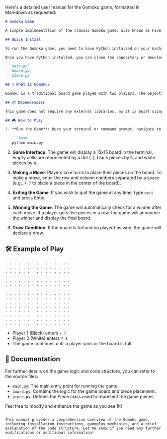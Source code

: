 Here's a detailed user manual for the Gomoku game, formatted in Markdown as requested:

```markdown
# Gomoku Game

A simple implementation of the classic Gomoku game, also known as Five in a Row.

## Quick Install

To run the Gomoku game, you need to have Python installed on your machine. You can download Python from [python.org](https://www.python.org/downloads/).

Once you have Python installed, you can clone the repository or download the files directly. Make sure you have the following files in your project directory:

- `main.py`
- `board.py`
- `piece.py`

## 🤔 What is Gomoku?

Gomoku is a traditional board game played with two players. The objective is to be the first to get five of your pieces in a row, either horizontally, vertically, or diagonally.

## 📦 Dependencies

This game does not require any external libraries, as it is built using standard Python features. Just ensure you have Python 3.x installed.

## 🎮 How to Play

1. **Run the Game**: Open your terminal or command prompt, navigate to the directory where the game files are located, and run the following command:

   ```bash
   python main.py
   ```

2. **Game Interface**: The game will display a 15x15 board in the terminal. Empty cells are represented by a dot (`.`), black pieces by `B`, and white pieces by `W`.

3. **Making a Move**: Players take turns to place their pieces on the board. To make a move, enter the row and column numbers separated by a space (e.g., `7 7` to place a piece in the center of the board).

4. **Exiting the Game**: If you wish to quit the game at any time, type `exit` and press Enter.

5. **Winning the Game**: The game will automatically check for a winner after each move. If a player gets five pieces in a row, the game will announce the winner and display the final board.

6. **Draw Condition**: If the board is full and no player has won, the game will declare a draw.

## 🛠️ Example of Play

```
. . . . . . . . . . . . . . .
. . . . . . . . . . . . . . .
. . . . . . . . . . . . . . .
. . . . . . . . . . . . . . .
. . . . . . . . . . . . . . .
. . . . . . . . . . . . . . .
. . . . . . . . . . . . . . .
. . . . . . . . . . . . . . .
. . . . . . . . . . . . . . .
. . . . . . . . . . . . . . .
. . . . . . . . . . . . . . .
. . . . . . . . . . . . . . .
. . . . . . . . . . . . . . .
. . . . . . . . . . . . . . .
. . . . . . . . . . . . . . .
```

- Player 1 (Black) enters `7 7`
- Player 2 (White) enters `7 8`
- The game continues until a player wins or the board is full.

## 📖 Documentation

For further details on the game logic and code structure, you can refer to the source files:

- `main.py`: The main entry point for running the game.
- `board.py`: Contains the logic for the game board and piece placement.
- `piece.py`: Defines the Piece class used to represent the game pieces.

Feel free to modify and enhance the game as you see fit!
```

This manual provides a comprehensive overview of the Gomoku game, including installation instructions, gameplay mechanics, and a brief explanation of the code structure. Let me know if you need any further modifications or additional information!